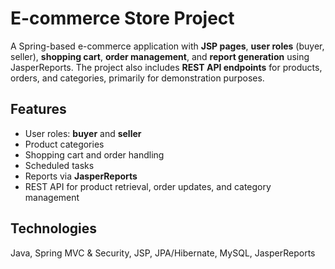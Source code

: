 # E-commerce Store Project

A Spring-based e-commerce application with **JSP pages**, **user roles** (buyer, seller), **shopping cart**, **order management**, and **report generation** using JasperReports. The project also includes **REST API endpoints** for products, orders, and categories, primarily for demonstration purposes.  

## Features
- User roles: **buyer** and **seller**  
- Product categories  
- Shopping cart and order handling  
- Scheduled tasks  
- Reports via **JasperReports**  
- REST API for product retrieval, order updates, and category management  

## Technologies
Java, Spring MVC & Security, JSP, JPA/Hibernate, MySQL, JasperReports  
